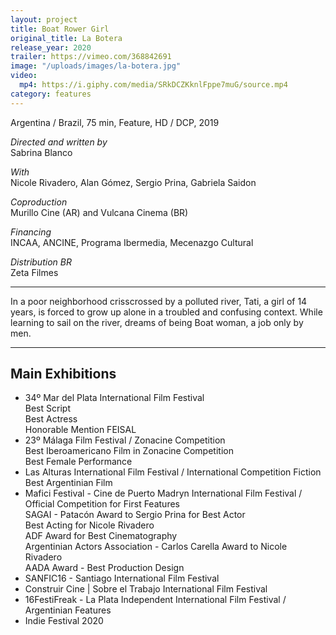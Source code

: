 ```yaml
---
layout: project
title: Boat Rower Girl
original_title: La Botera
release_year: 2020
trailer: https://vimeo.com/368842691
image: "/uploads/images/la-botera.jpg"
video:
  mp4: https://i.giphy.com/media/SRkDCZKknlFppe7muG/source.mp4
category: features
---
```


Argentina / Brazil, 75 min, Feature, HD / DCP, 2019

_Directed and written by_  
Sabrina Blanco

_With_  
Nicole Rivadero, Alan Gómez, Sergio Prina, Gabriela Saidon

_Coproduction_  
Murillo Cine (AR) and Vulcana Cinema (BR)

_Financing_  
INCAA, ANCINE, Programa Ibermedia, Mecenazgo Cultural

_Distribution BR_  
Zeta Filmes

---

In a poor neighborhood crisscrossed by a polluted river, Tati, a girl of 14 years, is forced to grow up alone in a troubled and confusing context. While learning to sail on the river, dreams of being Boat woman, a job only by men.

---

## Main Exhibitions

- 34º Mar del Plata International Film Festival  
  Best Script  
  Best Actress  
  Honorable Mention FEISAL
- 23º Málaga Film Festival / Zonacine Competition  
  Best Iberoamericano Film in Zonacine Competition  
  Best Female Performance
- Las Alturas International Film Festival / International Competition Fiction  
  Best Argentinian Film
- Mafici Festival - Cine de Puerto Madryn International Film Festival / Official Competition for First Features  
  SAGAI - Patacón Award to Sergio Prina for Best Actor  
  Best Acting for Nicole Rivadero  
  ADF Award for Best Cinematography  
  Argentinian Actors Association - Carlos Carella Award to Nicole Rivadero  
  AADA Award - Best Production Design
- SANFIC16 - Santiago International Film Festival
- Construir Cine | Sobre el Trabajo International Film Festival
- 16FestiFreak - La Plata Independent International Film Festival / Argentinian Features
- Indie Festival 2020
